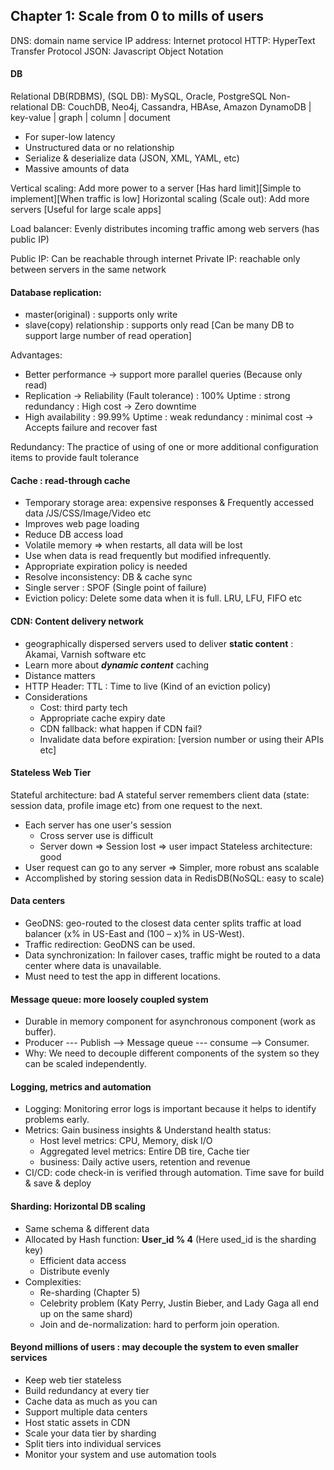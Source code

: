 ## Chapter 1: Scale from 0 to mills of users

DNS: domain name service
IP address: Internet protocol
HTTP: HyperText Transfer Protocol
JSON: Javascript Object Notation

#### DB
Relational DB(RDBMS), (SQL DB): MySQL, Oracle, PostgreSQL
Non-relational DB: CouchDB, Neo4j, Cassandra, HBAse, Amazon DynamoDB | key-value | graph | column | document
- For super-low latency
- Unstructured data or no relationship
- Serialize & deserialize data (JSON, XML, YAML, etc)
- Massive amounts of data

Vertical scaling: Add more power to a server [Has hard limit][Simple to implement][When traffic is low]
Horizontal scaling (Scale out): Add more servers [Useful for large scale apps]

Load balancer: Evenly distributes incoming traffic among web servers (has public IP)

Public IP: Can be reachable through internet
Private IP: reachable only between servers in the same network

#### Database replication:
- master(original) : supports only write
- slave(copy) relationship : supports only read [Can be many DB to support large number of read operation]
  
Advantages:
- Better performance -> support more parallel queries (Because only read)
- Replication -> Reliability (Fault tolerance) : 100% Uptime : strong redundancy : High cost -> Zero downtime
- High availability : 99.99% Uptime : weak redundancy : minimal cost -> Accepts failure and recover fast

Redundancy: The practice of using of one or more additional configuration items to provide fault tolerance

#### Cache : read-through cache
- Temporary storage area: expensive responses & Frequently accessed data /JS/CSS/Image/Video etc
- Improves web page loading
- Reduce DB access load
-  Volatile memory => when restarts, all data will be lost
- Use when data is read frequently but modified infrequently.
- Appropriate expiration policy is needed
- Resolve inconsistency: DB & cache sync
- Single server : SPOF (Single point of failure)
- Eviction policy: Delete some data when it is full. LRU, LFU, FIFO etc

#### CDN: Content delivery network
- geographically dispersed servers used to deliver **static content** : Akamai, Varnish software etc
- Learn more about ***dynamic content*** caching
- Distance matters
- HTTP Header: TTL : Time to live (Kind of an eviction policy)
- Considerations
  - Cost: third party tech
  - Appropriate cache expiry date
  - CDN fallback: what happen if CDN fail?
  - Invalidate data before expiration: [version number or using their APIs etc]

#### Stateless Web Tier
Stateful architecture: bad
A stateful server remembers client data (state: session data, profile image etc) from one request to the next.
- Each server has one user's session
  - Cross server use is difficult
  - Server down => Session lost => user impact
Stateless architecture: good
- User request can go to any server => Simpler, more robust ans scalable
- Accomplished by storing session data in RedisDB(NoSQL: easy to scale)

#### Data centers
- GeoDNS: geo-routed to the closest data center splits traffic at load balancer (x% in US-East and (100 – x)% in US-West).
- Traffic redirection: GeoDNS can be used.
- Data synchronization: In failover cases, traffic might be routed to a data center where data is unavailable.
- Must need to test the app in different locations.

#### Message queue: more loosely coupled system
- Durable in memory component for asynchronous component (work as buffer).
- Producer --- Publish --> Message queue --- consume --> Consumer.
- Why: We need to decouple different components of the system so they can be scaled independently.
  
#### Logging, metrics and automation
- Logging: Monitoring error logs is important because it helps to identify problems early.
- Metrics: Gain business insights & Understand health status: 
  - Host level metrics: CPU, Memory, disk I/O
  - Aggregated level metrics: Entire DB tire, Cache tier
  - business: Daily active users, retention and revenue
- CI/CD: code check-in is verified through automation. Time save for build & save & deploy

#### Sharding: Horizontal DB scaling
- Same schema & different data
- Allocated by Hash function: **User_id % 4** (Here used_id is the sharding key)
  - Efficient data access
  - Distribute evenly
- Complexities:
  - Re-sharding (Chapter 5)
  - Celebrity problem (Katy Perry, Justin Bieber, and Lady Gaga all end up on the same shard)
  - Join and de-normalization: hard to perform join operation.

#### Beyond millions of users :  may decouple the system to even smaller services
- Keep web tier stateless
- Build redundancy at every tier
- Cache data as much as you can
- Support multiple data centers
- Host static assets in CDN
- Scale your data tier by sharding
- Split tiers into individual services
- Monitor your system and use automation tools
  